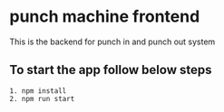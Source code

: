 # punch machine frontend

This is the backend for punch in and punch out system

## To start the app follow below steps

```
1. npm install
2. npm run start
```